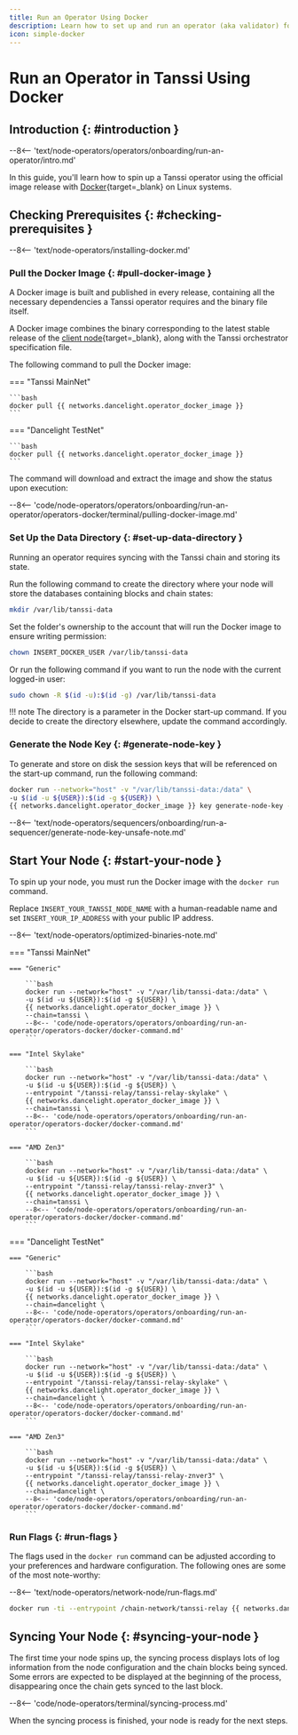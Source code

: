 ```yaml
---
title: Run an Operator Using Docker
description: Learn how to set up and run an operator (aka validator) for Tanssi network using Docker to participate in the protocol, secure networks, and earn rewards.
icon: simple-docker
---
```


# Run an Operator in Tanssi Using Docker

## Introduction {: #introduction }

--8<-- 'text/node-operators/operators/onboarding/run-an-operator/intro.md'

In this guide, you'll learn how to spin up a Tanssi operator using the official image release with [Docker](https://www.docker.com){target=\_blank} on Linux systems.

## Checking Prerequisites {: #checking-prerequisites }

--8<-- 'text/node-operators/installing-docker.md'

### Pull the Docker Image {: #pull-docker-image }

A Docker image is built and published in every release, containing all the necessary dependencies a Tanssi operator requires and the binary file itself.

A Docker image combines the binary corresponding to the latest stable release of the [client node](/learn/framework/architecture/#architecture){target=\_blank}, along with the Tanssi orchestrator specification file.

The following command to pull the Docker image:

=== "Tanssi MainNet"

    ```bash
    docker pull {{ networks.dancelight.operator_docker_image }}
    ```
    
=== "Dancelight TestNet"
    
    ```bash
    docker pull {{ networks.dancelight.operator_docker_image }}
    ```

The command will download and extract the image and show the status upon execution:

--8<-- 'code/node-operators/operators/onboarding/run-an-operator/operators-docker/terminal/pulling-docker-image.md'

### Set Up the Data Directory {: #set-up-data-directory }

Running an operator requires syncing with the Tanssi chain and storing its state.

Run the following command to create the directory where your node will store the databases containing blocks and chain states:

```bash
mkdir /var/lib/tanssi-data
```

Set the folder's ownership to the account that will run the Docker image to ensure writing permission:

```bash
chown INSERT_DOCKER_USER /var/lib/tanssi-data
```

Or run the following command if you want to run the node with the current logged-in user:

```bash
sudo chown -R $(id -u):$(id -g) /var/lib/tanssi-data
```

!!! note
    The directory is a parameter in the Docker start-up command. If you decide to create the directory elsewhere, update the command accordingly.

### Generate the Node Key {: #generate-node-key }

To generate and store on disk the session keys that will be referenced on the start-up command, run the following command:

```bash
docker run --network="host" -v "/var/lib/tanssi-data:/data" \
-u $(id -u ${USER}):$(id -g ${USER}) \
{{ networks.dancelight.operator_docker_image }} key generate-node-key --file /data/node-key
```

--8<-- 'text/node-operators/sequencers/onboarding/run-a-sequencer/generate-node-key-unsafe-note.md'

## Start Your Node {: #start-your-node }

To spin up your node, you must run the Docker image with the `docker run` command. 

Replace `INSERT_YOUR_TANSSI_NODE_NAME` with a human-readable name and set `INSERT_YOUR_IP_ADDRESS` with your public IP address.

--8<-- 'text/node-operators/optimized-binaries-note.md'

=== "Tanssi MainNet"

    === "Generic"

        ```bash
        docker run --network="host" -v "/var/lib/tanssi-data:/data" \
        -u $(id -u ${USER}):$(id -g ${USER}) \
        {{ networks.dancelight.operator_docker_image }} \
        --chain=tanssi \
        --8<-- 'code/node-operators/operators/onboarding/run-an-operator/operators-docker/docker-command.md'
        ```

    === "Intel Skylake"

        ```bash
        docker run --network="host" -v "/var/lib/tanssi-data:/data" \
        -u $(id -u ${USER}):$(id -g ${USER}) \
        --entrypoint "/tanssi-relay/tanssi-relay-skylake" \
        {{ networks.dancelight.operator_docker_image }} \
        --chain=tanssi \
        --8<-- 'code/node-operators/operators/onboarding/run-an-operator/operators-docker/docker-command.md'
        ```

    === "AMD Zen3"

        ```bash
        docker run --network="host" -v "/var/lib/tanssi-data:/data" \
        -u $(id -u ${USER}):$(id -g ${USER}) \
        --entrypoint "/tanssi-relay/tanssi-relay-znver3" \
        {{ networks.dancelight.operator_docker_image }} \
        --chain=tanssi \
        --8<-- 'code/node-operators/operators/onboarding/run-an-operator/operators-docker/docker-command.md'
        ```

=== "Dancelight TestNet"

    === "Generic"

        ```bash
        docker run --network="host" -v "/var/lib/tanssi-data:/data" \
        -u $(id -u ${USER}):$(id -g ${USER}) \
        {{ networks.dancelight.operator_docker_image }} \
        --chain=dancelight \
        --8<-- 'code/node-operators/operators/onboarding/run-an-operator/operators-docker/docker-command.md'
        ```

    === "Intel Skylake"

        ```bash
        docker run --network="host" -v "/var/lib/tanssi-data:/data" \
        -u $(id -u ${USER}):$(id -g ${USER}) \
        --entrypoint "/tanssi-relay/tanssi-relay-skylake" \
        {{ networks.dancelight.operator_docker_image }} \
        --chain=dancelight \
        --8<-- 'code/node-operators/operators/onboarding/run-an-operator/operators-docker/docker-command.md'
        ```

    === "AMD Zen3"

        ```bash
        docker run --network="host" -v "/var/lib/tanssi-data:/data" \
        -u $(id -u ${USER}):$(id -g ${USER}) \
        --entrypoint "/tanssi-relay/tanssi-relay-znver3" \
        {{ networks.dancelight.operator_docker_image }} \
        --chain=dancelight \
        --8<-- 'code/node-operators/operators/onboarding/run-an-operator/operators-docker/docker-command.md'
        ```

### Run Flags {: #run-flags }

The flags used in the `docker run` command can be adjusted according to your preferences and hardware configuration. The following ones are some of the most note-worthy:

--8<-- 'text/node-operators/network-node/run-flags.md'

```bash
docker run -ti --entrypoint /chain-network/tanssi-relay {{ networks.dancelight.operator_docker_image }} --help
```

## Syncing Your Node {: #syncing-your-node }

The first time your node spins up, the syncing process displays lots of log information from the node configuration and the chain blocks being synced. Some errors are expected to be displayed at the beginning of the process, disappearing once the chain gets synced to the last block.

--8<-- 'code/node-operators/terminal/syncing-process.md'

When the syncing process is finished, your node is ready for the next steps.
